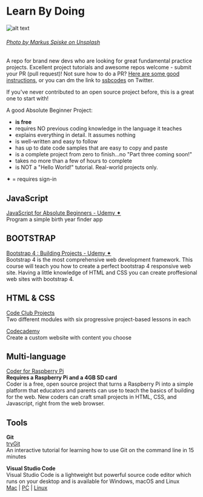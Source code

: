 # Learn By Doing
![alt text](https://raw.githubusercontent.com/sarahbohr/AbsoluteBeginnerProjects/master/seedlings-sm.jpg "seedlings")
###### [Photo by Markus Spiske on Unsplash](https://unsplash.com/photos/vrbZVyX2k4I?utm_source=unsplash&utm_medium=referral&utm_content=creditCopyText) 

A repo for brand new devs who are looking for great fundamental practice projects. Excellent project tutorials and awesome repos welcome - submit your PR (pull request)! Not sure how to do a PR? [Here are some good instructions](https://www.gun.io/blog/how-to-github-fork-branch-and-pull-request), or you can dm the link to [ssbcodes](https://twitter.com/ssbcodes) on Twitter. 

If you've never contributed to an open source project before, this is a great one to start with! 

A good Absolute Beginner Project:
- **is free**
- requires NO previous coding knowledge in the language it teaches
- explains everything in detail. It assumes nothing
- is well-written and easy to follow
- has up to date code samples that are easy to copy and paste
- is a complete project from zero to finish...no "Part three coming soon!"
- takes no more than a few of hours to complete
- is NOT a "Hello World!" tutorial. Real-world projects only.

✦ = requires sign-in

## JavaScript
[JavaScript for Absolute Beginners - Udemy ✦](https://www.udemy.com/javascript-for-absolute-beginners-learn-the-basics/)\
Program a simple birth year finder app

## BOOTSTRAP 
[Bootstrap 4 : Building Projects - Udemy ✦ ](https://www.udemy.com/course/bootstrap-4-building-projects/)\
Bootstrap 4 is the most comprehensive web development framework. This course will teach you how to create a perfect bootstrap 4 responsive web site. Having a little knowledge of HTML and CSS you can create proffesional web sites with bootstrap 4.

## HTML & CSS
[Code Club Projects](https://codeclubprojects.org/en-GB/webdev/)\
Two different modules with six progressive project-based lessons in each

[Codecademy](https://www.codecademy.com/articles/f1-u2-create-first-prj)\
Create a custom website with content you choose


##  Multi-language
[Coder for Raspberry Pi](http://googlecreativelab.github.io/coder/)\
**Requires a Raspberry Pi and a 4GB SD card**\
Coder is a free, open source project that turns a Raspberry Pi into a simple platform that educators and parents can use to teach the basics of building for the web. New coders can craft small projects in HTML, CSS, and Javascript, right from the web browser. 


## Tools
**Git**\
[tryGit](https://try.github.io)\
An interactive tutorial for learning how to use Git on the command line in 15 minutes

**Visual Studio Code**\
Visual Studio Code is a lightweight but powerful source code editor which runs on your desktop and is available for Windows, macOS and Linux\
[Mac](https://code.visualstudio.com/docs/setup/mac) | [PC](https://code.visualstudio.com/docs/setup/windows) | [Linux](https://code.visualstudio.com/docs/setup/linux)
